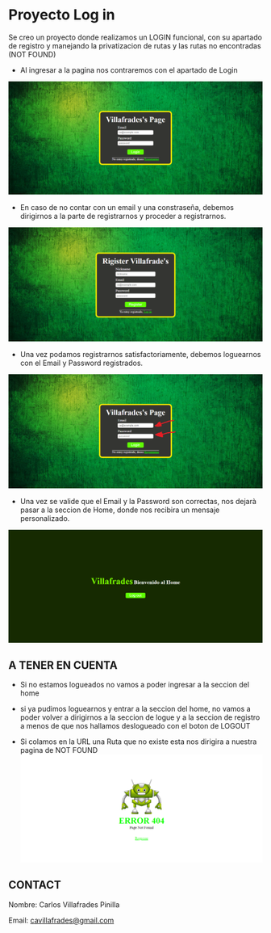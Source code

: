 # Proyecto Log in

Se creo un proyecto donde realizamos un LOGIN funcional, con su apartado de registro y manejando la privatizacion de rutas y las rutas no encontradas (NOT FOUND)

- Al ingresar a la pagina nos contraremos con el apartado de Login

![login](./src/assets/image_Readme/login.png)

- En caso de no contar con un email y una constraseña, debemos dirigirnos a la parte de registrarnos y proceder  a registrarnos.

![signup](./src/assets/image_Readme/signup.png)

- Una vez podamos registrarnos satisfactoriamente, debemos loguearnos con el Email y Password registrados.

![loginPer](./src/assets/image_Readme/loginPersonalizada.png)

- Una vez se valide que el Email y la Password son correctas, nos dejarà pasar a la seccion de Home, donde nos recibira un mensaje personalizado.

![home](./src/assets/image_Readme/home.png)

## A TENER EN CUENTA

- Si no estamos logueados no vamos a poder ingresar a la seccion del home

- si ya pudimos loguearnos y entrar a la seccion del home, no vamos a poder volver a dirigirnos a la seccion de logue y a la seccion de registro a menos de que nos hallamos deslogueado con el boton de LOGOUT

- Si colamos en la URL una Ruta que no existe esta nos dirigira a nuestra pagina de NOT FOUND
![notFound](./src/assets/image_Readme/notFound.png)

## CONTACT

Nombre: Carlos Villafrades Pinilla

Email: cavillafrades@gmail.com
